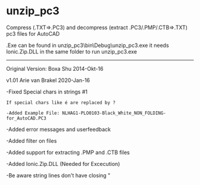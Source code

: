unzip_pc3
=========

Compress (.TXT=>.PC3) and decompress (extract  .PC3/.PMP/.CTB=>.TXT) pc3 files for AutoCAD 

.Exe can be found in unzip_pc3\bin\Debug\unzip_pc3.exe
it needs Ionic.Zip.DLL in the same folder to run unzip_pc3.exe

---------------------------------------------------------------
Original Version: Boxa Shu 2014-Okt-16

v1.01 Arie van Brakel 2020-Jan-16

-Fixed  Special chars in strings #1

	If special chars like é are replaced by ?
	
	-Added Example File: NLHAG1-PLO0103-Black_White_NON_FOLDING-for_AutoCAD.PC3
	
-Added error messages and userfeedback

-Added filter on files

-Added support for extracting .PMP and .CTB files

-Added Ionic.Zip.DLL (Needed for Excecution)

-Be aware string lines don't have closing " 
